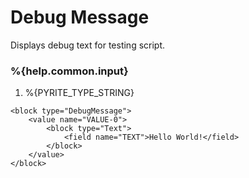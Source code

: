 # Debug Message

Displays debug text for testing script.

### %{help.common.input}

1. %{PYRITE_TYPE_STRING}

```
<block type="DebugMessage">
    <value name="VALUE-0">
        <block type="Text">
            <field name="TEXT">Hello World!</field>
        </block>
    </value>
</block>
```